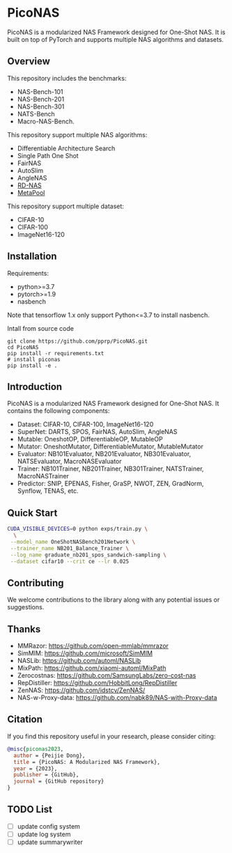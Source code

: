 # PicoNAS

PicoNAS is a modularized NAS Framework designed for One-Shot NAS. It is built on top of PyTorch and supports multiple NAS algorithms and datasets.

## Overview

This repository includes the benchmarks:

- NAS-Bench-101
- NAS-Bench-201
- NAS-Bench-301
- NATS-Bench
- Macro-NAS-Bench.

This repository support multiple NAS algorithms:

- Differentiable Architecture Search
- Single Path One Shot
- FairNAS
- AutoSlim
- AngleNAS
- [RD-NAS](https://github.com/pprp/PicoNAS/tree/dev/examples/rdnas)
- [MetaPool](https://github.com/pprp/PicoNAS/tree/dev/examples/meta_pool)

This repository support multiple dataset:

- CIFAR-10
- CIFAR-100
- ImageNet16-120

## Installation

Requirements:

- python>=3.7
- pytorch>=1.9
- nasbench

Note that tensorflow 1.x only support Python<=3.7 to install nasbench.

Intall from source code

```
git clone https://github.com/pprp/PicoNAS.git
cd PicoNAS
pip install -r requirements.txt
# install piconas
pip install -e .
```

## Introduction

PicoNAS is a modularized NAS Framework designed for One-Shot NAS. It contains the following components:
- Dataset: CIFAR-10, CIFAR-100, ImageNet16-120
- SuperNet: DARTS, SPOS, FairNAS, AutoSlim, AngleNAS
- Mutable: OneshotOP, DifferentiableOP, MutableOP
- Mutator: OneshotMutator, DifferentiableMutator, MutableMutator
- Evaluator: NB101Evaluator, NB201Evaluator, NB301Evaluator, NATSEvaluator, MacroNASEvaluator
- Trainer: NB101Trainer, NB201Trainer, NB301Trainer, NATSTrainer, MacroNASTrainer
- Predictor: SNIP, EPENAS, Fisher, GraSP, NWOT, ZEN, GradNorm, Synflow, TENAS, etc.


## Quick Start

```bash
CUDA_VISIBLE_DEVICES=0 python exps/train.py \
  \
 --model_name OneShotNASBench201Network \
 --trainer_name NB201_Balance_Trainer \
 --log_name graduate_nb201_spos_sandwich-sampling \
 --dataset cifar10 --crit ce --lr 0.025
```


## Contributing

We welcome contributions to the library along with any potential issues or suggestions.

## Thanks

- MMRazor: <https://github.com/open-mmlab/mmrazor>
- SimMIM: <https://github.com/microsoft/SimMIM>
- NASLib: <https://github.com/automl/NASLib>
- MixPath: <https://github.com/xiaomi-automl/MixPath>
- Zerocostnas: <https://github.com/SamsungLabs/zero-cost-nas>
- RepDistiller: <https://github.com/HobbitLong/RepDistiller>
- ZenNAS: <https://github.com/idstcv/ZenNAS/>
- NAS-w-Proxy-data: <https://github.com/nabk89/NAS-with-Proxy-data>

## Citation

If you find this repository useful in your research, please consider citing:

```bibtex
@misc{piconas2023,
  author = {Peijie Dong},
  title = {PicoNAS: A Modularized NAS Framework},
  year = {2023},
  publisher = {GitHub},
  journal = {GitHub repository}
}
```

## TODO List

- [ ] update config system
- [ ] update log system
- [ ] update summarywriter
